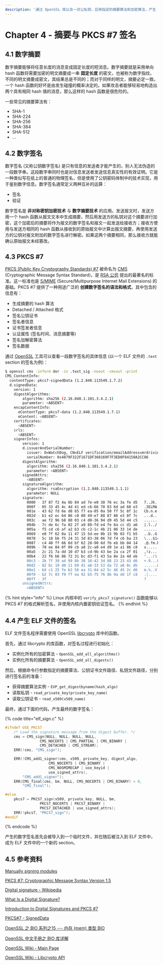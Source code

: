 ```yaml
---
description: '通过 OpenSSL 库以及一对公私钥，应用指定的摘要算法和加密算法，产生 PKCS #7 格式的数字签名。'
---
```


# Chapter 4 - 摘要与 PKCS \#7 签名

## 4.1 数字摘要

数字摘要能够将任意长度的消息变成固定长度的短消息。数字摘要就是采用单向 hash 函数将需要加密的明文摘要成一串 **固定长度** 的密文，也被称为数字指纹。不同的明文摘要成密文，其结果总是不同的；而对于同样的明文，摘要必定一致。 一个 hash 函数的好坏是由发生碰撞的概率决定的。如果攻击者能够轻易地构造出两个具有相同 hash 值的消息，那么这样的 hash 函数是很危险的。

一些常见的摘要算法有：

* SHA-1
* SHA-224
* SHA-256
* SHA-384
* SHA-512
* ...

## 4.2 数字签名

数字签名 \(又称公钥数字签名\) 是只有信息的发送者才能产生的，别人无法伪造的一段数字串。这段数字串同时也是对信息发送者发送信息真实性的有效证明。它是一种类似写在纸上的普通的物理签名，但是使用了公钥密码体制中的技术实现，用于鉴别数字信息。数字签名通常定义两种互补的运算：

* 签名
* 验证

数字签名是 **非对称密钥加密技术** 与 **数字摘要技术** 的应用。发送报文时，发送方用一个 hash 函数从报文文本中生成摘要，然后用发送方的私钥对这个摘要进行加密，这个加密后的摘要将作为报文的数字签名和报文一起发送给接收方；接收方使用与发送方相同的 hash 函数从接收到的原始报文中计算出报文摘要，再使用发送方的公钥对报文附加的数字签名进行解密。如果这两个摘要相同，那么接收方就能确认原始报文未经篡改。

## 4.3 PKCS \#7

[PKCS \(Public Key Cryptography Standards\) \#7](https://tools.ietf.org/html/rfc2315) 被命名为 [CMS](https://en.wikipedia.org/wiki/Cryptographic_Message_Syntax) \(Cryptographic Message Syntax Standard\)，是 [RSA 公司](https://www.rsa.com/) 提出的最著名的标准。这一标准也是 [S/MIME](https://en.wikipedia.org/wiki/S/MIME) \(Secure/Multipurpose Internet Mail Extensions\) 的基础。PKCS \#7 提供了一种用途广泛的 **创建数字签名的语法和格式**，其中包含的信息有：

* 生成摘要的 hash 算法
* Detached / Attached 格式
* 签名公钥证书
* 签名者信息
* 证书签发者信息
* 认证属性 \(签名时间、消息摘要等\)
* 签名加解密算法
* 签名数据

通过 [OpenSSL](https://www.openssl.org/) 工具可以查看一段数字签名的具体信息 \(以一个 ELF 文件的 `.text` section 的签名为例\)：

```bash
$ openssl cms -inform der -in .text_sig -noout -cmsout -print
CMS_ContentInfo:
  contentType: pkcs7-signedData (1.2.840.113549.1.7.2)
  d.signedData:
    version: 1
    digestAlgorithms:
        algorithm: sha256 (2.16.840.1.101.3.4.2.1)
        parameter: <ABSENT>
    encapContentInfo:
      eContentType: pkcs7-data (1.2.840.113549.1.7.1)
      eContent: <ABSENT>
    certificates:
      <ABSENT>
    crls:
      <ABSENT>
    signerInfos:
        version: 1
        d.issuerAndSerialNumber:
          issuer: O=WatchDog, CN=ELF verification/emailAddress=mrdrivingduck@gmail.com
          serialNumber: 0x4879F322F1671DF368169F7F3ED0F84150A2CC86
        digestAlgorithm:
          algorithm: sha256 (2.16.840.1.101.3.4.2.1)
          parameter: <ABSENT>
        signedAttrs:
          <ABSENT>
        signatureAlgorithm:
          algorithm: rsaEncryption (1.2.840.113549.1.1.1)
          parameter: NULL
        signature:
          0000 - 37 87 f2 4a 6b 84 ad 7e-e0 38 76 ec 3a fe d5   7..Jk..~.8v.:..
          000f - 05 33 45 4c 4d 41 ed c6-66 78 83 6d ad 60 e3   .3ELMA..fx.m.`.
          001e - 43 62 fd 6e d8 65 f7 ea-05 0a 50 ff 5c 8f 1c   Cb.n.e....P.\..
          002d - b1 e2 ec 64 86 c0 80 49-e7 88 87 86 e3 8f 7c   ...d...I......|
          003c - ae f2 96 b8 80 03 c4 d0-36 94 d9 45 5d 44 c5   ........6..E]D.
          004b - 7c de 6c fa 02 2f a9 88-fd e4 fe 6a cc d1 a6   |.l../.....j...
          005a - f5 cd c6 af a2 b3 cb c2-1c 4b 21 06 33 14 de   .........K!.3..
          0069 - e0 7f 62 0a 11 47 15 5d-ee 0b 15 9b 03 f1 b5   ..b..G.].......
          0078 - 5c 18 bb f5 24 31 3d 83-38 06 7d f4 c6 ba 23   \...$1=.8.}...#
          0087 - c4 40 ff 66 6d bf 62 28-90 6d fb eb bb 04 14   .@.fm.b(.m.....
          0096 - 78 ee 84 0f 09 cb a8 2c-a0 e4 d9 1e a1 86 c8   x......,.......
          00a5 - 2c 21 7a dd 10 d7 b3 cd-9b 43 be 2a ca 2f 01   ,!z......C.*./.
          00b4 - 22 f6 b6 86 72 31 bc d3-f1 43 5a 8e 2a 4d eb   "...r1...CZ.*M.
          00c3 - 2b 7f 39 a4 99 8b 38 16-42 3d 88 23 23 43 d6   +.9...8.B=.##C.
          00d2 - 82 bc 19 d0 11 b9 41 a6-33 53 da 72 a6 8c db   ......A.3S.r...
          00e1 - 6d c1 25 fe b2 56 ea 31-84 e2 5c 46 45 2c d6   m.%..V.1..\FE,.
          00f0 - b2 7c 03 f9 ff ea 92 b5-75 76 8b 9a dd 1f c8   .|......uv.....
          00ff - 3f                                             ?
        unsignedAttrs:
          <ABSENT>
```

{% hint style="info" %}
Linux 内核中的 `verify_pkcs7_signature()` 函数能够以 PKCS \#7 的格式解析签名，并使用内核内置密钥验证签名。
{% endhint %}

## 4.4 产生 ELF 文件的签名

ELF 文件签名程序需要使用 OpenSSL [libcrypto](https://wiki.openssl.org/index.php/Libcrypto_API) 库中的函数。

首先，通过 libcrypto 的库函数，对签名过程进行初始化：

* 实例化所有的加密算法 -  `OpenSSL_add_all_algorithms()`
* 实例化所有的摘要算法 - `OpenSSL_add_all_digests()`

然后，根据命令行参数指定的摘要算法、公钥证书文件路径、私钥文件路径，分别进行签名前的准备：

* 获得摘要算法实例 - `EVP_get_digestbyname(hash_algo)`
* 读取私钥 - `read_private_key(private_key_name)`
* 读取公钥证书 - `read_x509(x509_name)`

最终，通过下面的代码，产生最终的数字签名：

{% code title="elf\_sign.c" %}
```c
#ifndef USE_PKCS7
	/* Load the signature message from the digest buffer. */
	cms = CMS_sign(NULL, NULL, NULL, NULL,
				CMS_NOCERTS | CMS_PARTIAL | CMS_BINARY |
				CMS_DETACHED | CMS_STREAM);
	ERR(!cms, "CMS_sign");

	ERR(!CMS_add1_signer(cms, x509, private_key, digest_algo,
					CMS_NOCERTS | CMS_BINARY |
					CMS_NOSMIMECAP | use_keyid |
					use_signed_attrs),
		"CMS_add1_signer");
	ERR(CMS_final(cms, bm, NULL, CMS_NOCERTS | CMS_BINARY) < 0,
		"CMS_final");

#else
	pkcs7 = PKCS7_sign(x509, private_key, NULL, bm,
				PKCS7_NOCERTS | PKCS7_BINARY |
				PKCS7_DETACHED | use_signed_attrs);
	ERR(!pkcs7, "PKCS7_sign");
#endif
```
{% endcode %}

产生的数字签名首先会被导入到一个临时文件，并在随后被注入到 ELF 文件中，成为 ELF 文件中的一个新的 section。

## 4.5 参考资料

[Manually signing modules](https://www.kernel.org/doc/html/latest/admin-guide/module-signing.html#manually-signing-modules)

[PKCS \#7: Cryptographic Message Syntax Version 1.5](https://tools.ietf.org/html/rfc2315)

[Digital signature - Wikipedia](https://en.wikipedia.org/wiki/Digital_signature)

[What Is a Digital Signature?](https://www.instantssl.com/digital-signature)

[Introduction to Digital Signatures and PKCS \#7](https://www.cryptomathic.com/news-events/blog/introduction-to-digital-signatures-and-pkcs-7)

[PKCS\#7 - SignedData](http://www.pkiglobe.org/pkcs7.html)

[OpenSSL 之 BIO 系列之15 --- 内存 \(mem\) 类型 BIO](https://blog.csdn.net/fryingpan/article/details/40374813)

[OpenSSL 中文手册之 BIO 库详解](https://blog.csdn.net/liao20081228/article/details/77193729)

[OpenSSL Wiki - Main Page](https://wiki.openssl.org/index.php/Main_Page)

[OpenSSL Wiki - Libcrypto API](https://wiki.openssl.org/index.php/Libcrypto_API)

